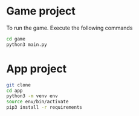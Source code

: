 # Game project

To run the game. Execute the following commands
```sh
cd game
python3 main.py
 ```

# App project

```sh
git clone
cd app
python3 -m venv env
source env/bin/activate
pip3 install -r requirements
```